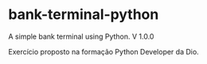 # bank-terminal-python
A simple bank terminal using Python. V 1.0.0

Exercício proposto na formação Python Developer da Dio.
